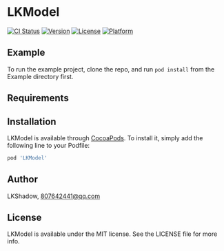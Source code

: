 # LKModel

[![CI Status](https://img.shields.io/travis/LKShadow/LKModel.svg?style=flat)](https://travis-ci.org/LKShadow/LKModel)
[![Version](https://img.shields.io/cocoapods/v/LKModel.svg?style=flat)](https://cocoapods.org/pods/LKModel)
[![License](https://img.shields.io/cocoapods/l/LKModel.svg?style=flat)](https://cocoapods.org/pods/LKModel)
[![Platform](https://img.shields.io/cocoapods/p/LKModel.svg?style=flat)](https://cocoapods.org/pods/LKModel)

## Example

To run the example project, clone the repo, and run `pod install` from the Example directory first.

## Requirements

## Installation

LKModel is available through [CocoaPods](https://cocoapods.org). To install
it, simply add the following line to your Podfile:

```ruby
pod 'LKModel'
```

## Author

LKShadow, 807642441@qq.com

## License

LKModel is available under the MIT license. See the LICENSE file for more info.
